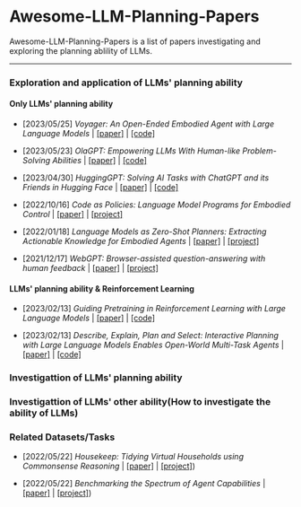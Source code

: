 # Awesome-LLM-Planning-Papers

Awesome-LLM-Planning-Papers is a list of papers investigating and exploring the planning ablility of LLMs.

---

### Exploration and application of LLMs' planning ability

#### Only LLMs' planning ability
- [2023/05/25] *Voyager: An Open-Ended Embodied Agent with Large Language Models* | [[paper]](https://arxiv.org/abs/2305.16291) | [[code]](https://github.com/MineDojo/Voyager)

- [2023/05/23] *OlaGPT: Empowering LLMs With Human-like Problem-Solving Abilities* | [[paper]](https://arxiv.org/abs/2305.16334) | [[code]](https://github.com/oladata-team/OlaGPT)


- [2023/04/30] *HuggingGPT: Solving AI Tasks with ChatGPT and its Friends in Hugging Face* | [[paper]](https://arxiv.org/abs/2303.17580) | [[code]](https://github.com/microsoft/JARVIS)


- [2022/10/16] *Code as Policies: Language Model Programs for Embodied Control* | [[paper]](https://arxiv.org/abs/2112.09332) | [[project]](https://code-as-policies.github.io/)


- [2022/01/18] *Language Models as Zero-Shot Planners: Extracting Actionable Knowledge for Embodied Agents* | [[paper]](https://arxiv.org/abs/2201.07207) | [[project]](https://wenlong.page/language-planner/)


- [2021/12/17] *WebGPT: Browser-assisted question-answering with human feedback* | [[paper]](https://arxiv.org/abs/2112.09332) | [[project]](https://www.microsoft.com/en-us/bing/apis/bing-web-search-api)

#### LLMs' planning ability & Reinforcement Learning

- [2023/02/13] *Guiding Pretraining in Reinforcement Learning with Large Language Models* | [[paper]](https://arxiv.org/abs/2302.06692) | [[code]]()


- [2023/02/13] *Describe, Explain, Plan and Select: Interactive Planning with Large Language Models Enables Open-World Multi-Task Agents* | [[paper]](https://arxiv.org/abs/2302.01560) | [[code]](https://github.com/CraftJarvis/MC-Planner)
### Investigattion of  LLMs' planning ability

### Investigattion of  LLMs' other ability(How to investigate the ability of LLMs)

### Related Datasets/Tasks

- [2022/05/22] *Housekeep: Tidying Virtual Households using Commonsense Reasoning* | [[paper]](https://arxiv.org/abs/2205.10712) | [[project]](https://yashkant.github.io/housekeep/))

- [2022/05/22] *Benchmarking the Spectrum of Agent Capabilities* | [[paper]](https://arxiv.org/abs/2109.06780) | [[project]](https://danijar.com/project/crafter/))
